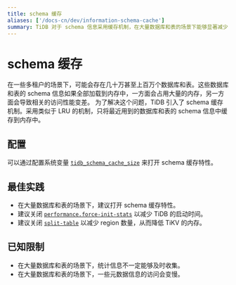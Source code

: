```yaml
---
title: schema 缓存
aliases: ['/docs-cn/dev/information-schema-cache']
summary: TiDB 对于 schema 信息采用缓存机制，在大量数据库和表的场景下能够显著减少 schema 信息的内存占用以及提高性能。
---
```


# schema 缓存

在一些多租户的场景下，可能会存在几十万甚至上百万个数据库和表。这些数据库和表的 schema 信息如果全部加载到内存中，一方面会占用大量的内存，另一方面会导致相关的访问性能变差。
为了解决这个问题，TiDB 引入了 schema 缓存机制。采用类似于 LRU 的机制，只将最近用到的数据库和表的 schema 信息中缓存到内存中。

## 配置

可以通过配置系统变量 [`tidb_schema_cache_size`](/system-variables.md#tidb_schema_cache_size-从-v800-版本开始引入) 来打开 schema 缓存特性。

## 最佳实践

- 在大量数据库和表的场景下，建议打开 schema 缓存特性。
- 建议关闭 [`performance.force-init-stats`](/tidb-configuration-file.md#force-init-stats-从-v657-和-v710-版本开始引入) 以减少 TiDB 的启动时间。
- 建议关闭 [`split-table`](/tidb-configuration-file.md#split-table) 以减少 region 数量，从而降低 TiKV 的内存。

## 已知限制

- 在大量数据库和表的场景下，统计信息不一定能够及时收集。
- 在大量数据库和表的场景下，一些元数据信息的访问会变慢。